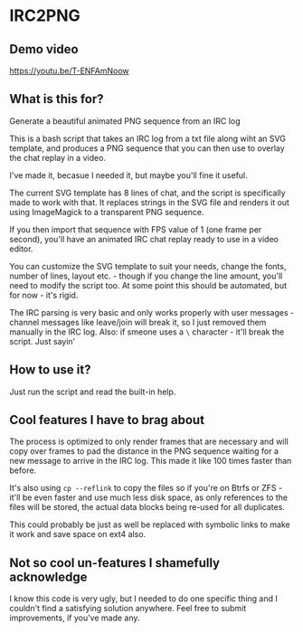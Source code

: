 # IRC2PNG

## Demo video

https://youtu.be/T-ENFAmNoow

## What is this for?

Generate a beautiful animated PNG sequence from an IRC log

This is a bash script that takes an IRC log from a txt file along wiht an SVG template, and produces a PNG sequence that you can then use to overlay the chat replay in a video.

I've made it, becasue I needed it, but maybe you'll fine it useful.

The current SVG template has 8 lines of chat, and the script is specifically made to work with that.
It replaces strings in the SVG file and renders it out using ImageMagick to a transparent PNG sequence.

If you then import that sequence with FPS value of 1 (one frame per second), you'll have an animated IRC chat replay ready to use in a video editor.

You can customize the SVG template to suit your needs, change the fonts, number of lines, layout etc. - though if you change the line amount, you'll need to modify the script too. At some point this should be automated, but for now - it's rigid.

The IRC parsing is very basic and only works properly with user messages - channel messages like leave/join will break it, so I just removed them manually in the IRC log. Also: if smeone uses a `\` character - it'll break the script. Just sayin'

## How to use it?

Just run the script and read the built-in help. 

## Cool features I have to brag about

The process is optimized to only render frames that are necessary and will copy over frames to pad the distance in the PNG sequence waiting for a new message to arrive in the IRC log. This made it like 100 times faster than before.

It's also using `cp --reflink` to copy the files so if you're on Btrfs or ZFS - it'll be even faster and use much less disk space, as only references to the files will be stored, the actual data blocks being re-used for all duplicates.

This could probably be just as well be replaced with symbolic links to make it work and save space on ext4 also.

## Not so cool un-features I shamefully acknowledge

I know this code is very ugly, but I needed to do one specific thing and I couldn't find a satisfying solution anywhere. Feel free to submit improvements, if you've made any.
